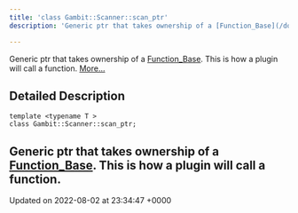 ```yaml
---
title: 'class Gambit::Scanner::scan_ptr'
description: 'Generic ptr that takes ownership of a [Function_Base](/documentation/code/colliderbit_development/classes/classgambit_1_1scanner_1_1function__base/). This is how a plugin will call a function. '

---
```









Generic ptr that takes ownership of a [Function_Base](/documentation/code/colliderbit_development/classes/classgambit_1_1scanner_1_1function__base/). This is how a plugin will call a function.  [More...](#detailed-description)

## Detailed Description

```
template <typename T >
class Gambit::Scanner::scan_ptr;
```

Generic ptr that takes ownership of a [Function_Base](/documentation/code/colliderbit_development/classes/classgambit_1_1scanner_1_1function__base/). This is how a plugin will call a function. 
-------------------------------

Updated on 2022-08-02 at 23:34:47 +0000